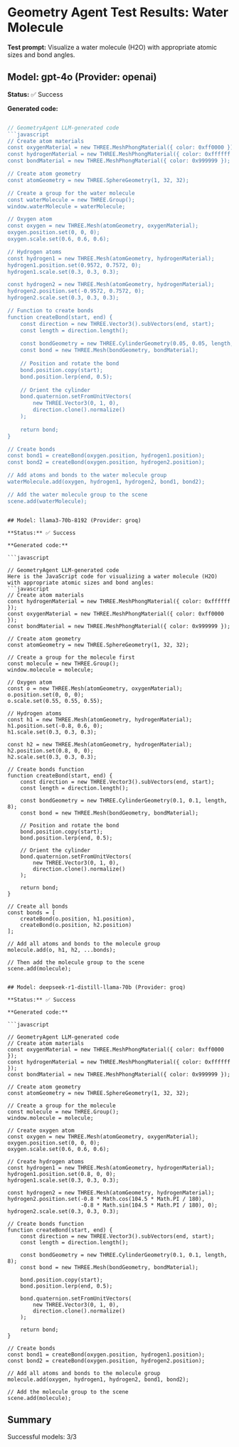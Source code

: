 # Geometry Agent Test Results: Water Molecule

**Test prompt:** Visualize a water molecule (H2O) with appropriate atomic sizes and bond angles.

## Model: gpt-4o (Provider: openai)

**Status:** ✅ Success

**Generated code:**

```javascript

// GeometryAgent LLM-generated code
```javascript
// Create atom materials
const oxygenMaterial = new THREE.MeshPhongMaterial({ color: 0xff0000 });
const hydrogenMaterial = new THREE.MeshPhongMaterial({ color: 0xffffff });
const bondMaterial = new THREE.MeshPhongMaterial({ color: 0x999999 });

// Create atom geometry
const atomGeometry = new THREE.SphereGeometry(1, 32, 32);

// Create a group for the water molecule
const waterMolecule = new THREE.Group();
window.waterMolecule = waterMolecule;

// Oxygen atom
const oxygen = new THREE.Mesh(atomGeometry, oxygenMaterial);
oxygen.position.set(0, 0, 0);
oxygen.scale.set(0.6, 0.6, 0.6);

// Hydrogen atoms
const hydrogen1 = new THREE.Mesh(atomGeometry, hydrogenMaterial);
hydrogen1.position.set(0.9572, 0.7572, 0);
hydrogen1.scale.set(0.3, 0.3, 0.3);

const hydrogen2 = new THREE.Mesh(atomGeometry, hydrogenMaterial);
hydrogen2.position.set(-0.9572, 0.7572, 0);
hydrogen2.scale.set(0.3, 0.3, 0.3);

// Function to create bonds
function createBond(start, end) {
    const direction = new THREE.Vector3().subVectors(end, start);
    const length = direction.length();
    
    const bondGeometry = new THREE.CylinderGeometry(0.05, 0.05, length, 8);
    const bond = new THREE.Mesh(bondGeometry, bondMaterial);
    
    // Position and rotate the bond
    bond.position.copy(start);
    bond.position.lerp(end, 0.5);
    
    // Orient the cylinder
    bond.quaternion.setFromUnitVectors(
        new THREE.Vector3(0, 1, 0),
        direction.clone().normalize()
    );
    
    return bond;
}

// Create bonds
const bond1 = createBond(oxygen.position, hydrogen1.position);
const bond2 = createBond(oxygen.position, hydrogen2.position);

// Add atoms and bonds to the water molecule group
waterMolecule.add(oxygen, hydrogen1, hydrogen2, bond1, bond2);

// Add the water molecule group to the scene
scene.add(waterMolecule);
```

```

## Model: llama3-70b-8192 (Provider: groq)

**Status:** ✅ Success

**Generated code:**

```javascript

// GeometryAgent LLM-generated code
Here is the JavaScript code for visualizing a water molecule (H2O) with appropriate atomic sizes and bond angles:
```javascript
// Create atom materials
const hydrogenMaterial = new THREE.MeshPhongMaterial({ color: 0xffffff });
const oxygenMaterial = new THREE.MeshPhongMaterial({ color: 0xff0000 });
const bondMaterial = new THREE.MeshPhongMaterial({ color: 0x999999 });

// Create atom geometry
const atomGeometry = new THREE.SphereGeometry(1, 32, 32);

// Create a group for the molecule first
const molecule = new THREE.Group();
window.molecule = molecule;

// Oxygen atom
const o = new THREE.Mesh(atomGeometry, oxygenMaterial);
o.position.set(0, 0, 0);
o.scale.set(0.55, 0.55, 0.55);

// Hydrogen atoms
const h1 = new THREE.Mesh(atomGeometry, hydrogenMaterial);
h1.position.set(-0.8, 0.6, 0);
h1.scale.set(0.3, 0.3, 0.3);

const h2 = new THREE.Mesh(atomGeometry, hydrogenMaterial);
h2.position.set(0.8, 0, 0);
h2.scale.set(0.3, 0.3, 0.3);

// Create bonds function
function createBond(start, end) {
    const direction = new THREE.Vector3().subVectors(end, start);
    const length = direction.length();
    
    const bondGeometry = new THREE.CylinderGeometry(0.1, 0.1, length, 8);
    const bond = new THREE.Mesh(bondGeometry, bondMaterial);
    
    // Position and rotate the bond
    bond.position.copy(start);
    bond.position.lerp(end, 0.5);
    
    // Orient the cylinder
    bond.quaternion.setFromUnitVectors(
        new THREE.Vector3(0, 1, 0),
        direction.clone().normalize()
    );
    
    return bond;
}

// Create all bonds
const bonds = [
    createBond(o.position, h1.position),
    createBond(o.position, h2.position)
];

// Add all atoms and bonds to the molecule group
molecule.add(o, h1, h2, ...bonds);

// Then add the molecule group to the scene
scene.add(molecule);
```

```

## Model: deepseek-r1-distill-llama-70b (Provider: groq)

**Status:** ✅ Success

**Generated code:**

```javascript

// GeometryAgent LLM-generated code
// Create atom materials
const oxygenMaterial = new THREE.MeshPhongMaterial({ color: 0xff0000 });
const hydrogenMaterial = new THREE.MeshPhongMaterial({ color: 0xffffff });
const bondMaterial = new THREE.MeshPhongMaterial({ color: 0x999999 });

// Create atom geometry
const atomGeometry = new THREE.SphereGeometry(1, 32, 32);

// Create a group for the molecule
const molecule = new THREE.Group();
window.molecule = molecule;

// Create oxygen atom
const oxygen = new THREE.Mesh(atomGeometry, oxygenMaterial);
oxygen.position.set(0, 0, 0);
oxygen.scale.set(0.6, 0.6, 0.6);

// Create hydrogen atoms
const hydrogen1 = new THREE.Mesh(atomGeometry, hydrogenMaterial);
hydrogen1.position.set(0.8, 0, 0);
hydrogen1.scale.set(0.3, 0.3, 0.3);

const hydrogen2 = new THREE.Mesh(atomGeometry, hydrogenMaterial);
hydrogen2.position.set(-0.8 * Math.cos(104.5 * Math.PI / 180), 
                       -0.8 * Math.sin(104.5 * Math.PI / 180), 0);
hydrogen2.scale.set(0.3, 0.3, 0.3);

// Create bonds function
function createBond(start, end) {
    const direction = new THREE.Vector3().subVectors(end, start);
    const length = direction.length();
    
    const bondGeometry = new THREE.CylinderGeometry(0.1, 0.1, length, 8);
    const bond = new THREE.Mesh(bondGeometry, bondMaterial);
    
    bond.position.copy(start);
    bond.position.lerp(end, 0.5);
    
    bond.quaternion.setFromUnitVectors(
        new THREE.Vector3(0, 1, 0),
        direction.clone().normalize()
    );
    
    return bond;
}

// Create bonds
const bond1 = createBond(oxygen.position, hydrogen1.position);
const bond2 = createBond(oxygen.position, hydrogen2.position);

// Add all atoms and bonds to the molecule group
molecule.add(oxygen, hydrogen1, hydrogen2, bond1, bond2);

// Add the molecule group to the scene
scene.add(molecule);

```


## Summary

Successful models: 3/3
